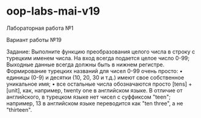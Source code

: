 # oop-labs-mai-v19
Лабораторная работа №1

Вариант работы №19

Задание: Выполните функцию преобразования целого числа в строку с турецким именем числа. На вход всегда подается целое число 0-99; Выходные данные всегда должны быть в нижнем регистре. Формирование турецких названий для чисел 0-99 очень просто: • единицы (0-9) и десятки (10, 20, 30 и т.д.) имеют свое собственное уникальное имя; • все остальные числа обозначаются просто [tens] + [unit], как, например, twenty one в английском языке. В отличие от английского, в турецком языке нет чисел с суффиксом "teen"; например, 13 в английском языке переводится как "ten three", а не "thirteen".
